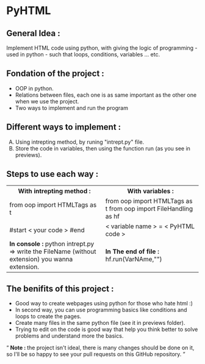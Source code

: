 # PyHTML
<h2>General Idea :</h2>
Implement HTML code using python, with giving the logic of programming - used in python - such that loops, conditions, variables ... etc.  
<h2>Fondation of the project :</h2>
<ul>
    <li>OOP in python.</li>
    <li>Relations between files, each one is as same important as the other one when we use the project.</li>
    <li>Two ways to implement and run the program</li>
</ul>
<h2>Different ways to implement :</h2>
<ol type='A'>
    <li>Using intrepting method, by runing "intrept.py" file.</li>
    <li>Store the code in variables, then using the function run (as you see in previews).</li>
</ol>
<h2>Steps to use each way :</h2>
<table>
    <tr>
        <th>With intrepting method :</th>
        <th>With variables :</th>
    <tr>
    <tr>
        <td>
            from oop import HTMLTags as t
        </td>
        <td>
            from oop import HTMLTags as t
            from oop import FileHandling as hf
        </td>
    </tr>
    <tr>
        <td>
            #start 
                < your code >
            #end
        </td>
        <td>
            < variable name > = < PyHTML code >
        </td>
    </tr>
    <tr>
        <td>
            <b>In console :</b>
                python intrept.py 
                => write the FileName (without extension) you wanna extension.
        </td>
        <td>
            <b>In The end of file :</b>
            hf.run(VarNAme,"<file name>")
        </td>
    </tr>
</table>
<h2>The benifits of this project :</h2>
<ul>
    <li>Good way to create webpages using python for those who hate html :) </li>
    <li>In second way, you can use programming basics like conditions and loops to create the pages.</li>
    <li>Create many files in the same python file (see it in previews folder).</li>
    <li>Trying to edit on the code is good way that help you think better to solve problems and understand more the basics.</li>
</ul>
<q>
    <b>Note : </b>the project isn't ideal, there is many changes should be done on it, so I'll be so happy to see your pull requests on this GitHub repository.
</q>